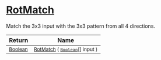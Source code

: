 # [RotMatch](./PatternMatching3x3-100664220.md)

Match the 3x3 input with the 3x3 pattern from all 4 directions.

| Return | Name | 
| --- | --- | 
| <sub>[Boolean](https://docs.microsoft.com/en-us/dotnet/api/System.Boolean)</sub>| <sub>[RotMatch](./PatternMatching3x3-100664220.md) ( [`Boolean`](https://docs.microsoft.com/en-us/dotnet/api/System.Boolean)[] input )</sub>| <br>


